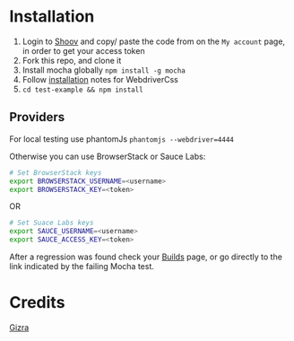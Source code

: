 # Installation

1. Login to [Shoov](http://shoov.io) and copy/ paste the code from on the `My account` page, in order to get your access token
1. Fork this repo, and clone it
1. Install mocha globally ``npm install -g mocha``
1. Follow [installation](https://github.com/webdriverio/webdrivercss#install) notes for WebdriverCss
1. ``cd test-example && npm install``

## Providers

For local testing use phantomJs ``phantomjs --webdriver=4444``

Otherwise you can use BrowserStack or Sauce Labs:

```bash
# Set BrowserStack keys
export BROWSERSTACK_USERNAME=<username>
export BROWSERSTACK_KEY=<token>
```

OR

```bash
# Set Suace Labs keys
export SAUCE_USERNAME=<username>
export SAUCE_ACCESS_KEY=<token>
```

After a regression was found check your [Builds](http://shoov.gizra.com/#/builds) page, or go directly to the link indicated by the failing Mocha test.

# Credits

[Gizra](http://gizra.com)

